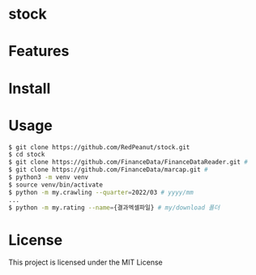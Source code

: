 # stock

# Features

# Install

# Usage
```bash
$ git clone https://github.com/RedPeanut/stock.git
$ cd stock
$ git clone https://github.com/FinanceData/FinanceDataReader.git # 
$ git clone https://github.com/FinanceData/marcap.git #
$ python3 -m venv venv
$ source venv/bin/activate
$ python -m my.crawling --quarter=2022/03 # yyyy/mm
... 
$ python -m my.rating --name={결과엑셀파일} # my/download 폴더
```

# License
This project is licensed under the MIT License